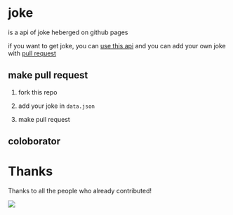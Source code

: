 # joke

is a api of joke heberged on github pages

if you want to get joke, you can [use this api](https://tot0p.github.io/joke/) and you can add your own joke with [pull request](https://github.com/tot0p/joke/pulls)

## make pull request

1. fork this repo

2. add your joke in `data.json`

3. make pull request


## coloborator

# Thanks

Thanks to all the people who already contributed!

[![](https://contributors-img.web.app/image?repo=tot0p/Hello-World)](https://github.com/roadrunner-server/roadrunner/graphs/contributors)